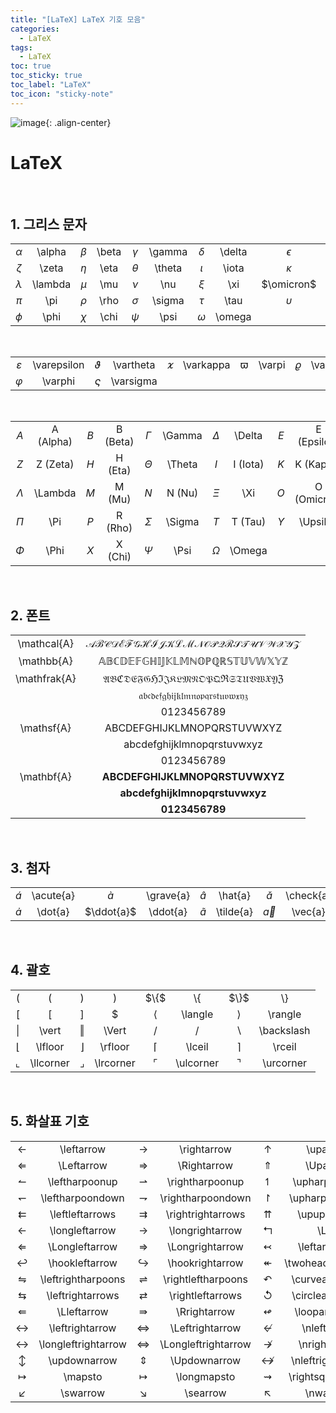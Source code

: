 ```yaml
---
title: "[LaTeX] LaTeX 기호 모음"
categories:
  - LaTeX
tags:
  - LaTeX
toc: true
toc_sticky: true
toc_label: "LaTeX"
toc_icon: "sticky-note"
---
```


![image](https://user-images.githubusercontent.com/55765292/231104033-cd208275-4828-4766-a88d-7973aaaa0e76.png){: .align-center}

# LaTeX

<br>

## 1. 그리스 문자

|||||||||||
|:---:|:---:|:---:|:---:|:---:|:---:|:---:|:---:|:---:|:---:|
|$\alpha$|\alpha|$\beta$|\beta|$\gamma$|\gamma|$\delta$|\delta|$\epsilon$|\epsilon|
|$\zeta$|\zeta|$\eta$|\eta|$\theta$|\theta|$\iota$|\iota|$\kappa$|\kappa|
|$\lambda$|\lambda|$\mu$|\mu|$\nu$|\nu|$\xi$|\xi|$\omicron$|\omicron|
|$\pi$|\pi|$\rho$|\rho|$\sigma$|\sigma|$\tau$|\tau|$\upsilon$|\upsilon|
|$\phi$|\phi|$\chi$|\chi|$\psi$|\psi|$\omega$|\omega|

<br>

|||||||||||
|:---:|:---:|:---:|:---:|:---:|:---:|:---:|:---:|:---:|:---:|
|$\varepsilon$|\varepsilon|$\vartheta$|\vartheta|$\varkappa$|\varkappa|$\varpi$|\varpi|$\varrho$|\varrho|
|$\varphi$|\varphi|$\varsigma$|\varsigma|

<br>

|||||||||||
|:---:|:---:|:---:|:---:|:---:|:---:|:---:|:---:|:---:|:---:|
|$A$|A (Alpha)|$B$|B (Beta)|$\Gamma$|\Gamma|$\Delta$|\Delta|$E$|E (Epsilon)|
|$Z$|Z (Zeta)|$H$|H (Eta)|$\Theta$|\Theta|$I$|I (Iota)|$K$|K (Kappa)|
|$\Lambda$|\Lambda|$M$|M (Mu)|$N$|N (Nu)|$\Xi$|\Xi|$O$|O (Omicron)|
|$\Pi$|\Pi|$P$|R (Rho)|$\Sigma$|\Sigma|$T$|T (Tau)|$\Upsilon$|\Upsilon|
|$\Phi$|\Phi|$X$|X (Chi)|$\Psi$|\Psi|$\Omega$|\Omega|

<br>

## 2. 폰트

|||
|:---:|:---:|
|\mathcal{A}|$\mathcal{ABCDEFGHIJKLMNOPQRSTUVWXYZ}$|
|\mathbb{A}|$\mathbb{ABCDEFGHIJKLMNOPQRSTUVWXYZ}$|
|\mathfrak{A}|$\mathfrak{ABCDEFGHIJKLMNOPQRSTUVWXYZ}$|
||$\mathfrak{abcdefghijklmnopqrstuvwxyz}$|
||$\mathfrak{0123456789}$|
|\mathsf{A}|$\mathsf{ABCDEFGHIJKLMNOPQRSTUVWXYZ}$|
||$\mathsf{abcdefghijklmnopqrstuvwxyz}$|
||$\mathsf{0123456789}$|
|\mathbf{A}|$\mathbf{ABCDEFGHIJKLMNOPQRSTUVWXYZ}$|
||$\mathbf{abcdefghijklmnopqrstuvwxyz}$|
||$\mathbf{0123456789}$|

<br>

## 3. 첨자

|||||||||||
|:---:|:---:|:---:|:---:|:---:|:---:|:---:|:---:|:---:|:---:|
|$\acute{a}$|\acute{a}|$\grave{a}$|\grave{a}|$\hat{a}$|\hat{a}|$\check{a}$|\check{a}|$\bar{a}$|\bar{a}|
|$\dot{a}$|\dot{a}|$\ddot{a}$|\ddot{a}|$\tilde{a}$|\tilde{a}|$\vec{a}$|\vec{a}|$\breve{a}$|\breve{a}|

<br>

## 4. 괄호

|||||||||
|:---:|:---:|:---:|:---:|:---:|:---:|:---:|:---:|
|$($|(|$)$|)|$\\{$|\\{|$\\}$|\\}|
|$[$|[|$]$|$|$\langle$|\langle|$\rangle$|\rangle|
|$\vert$|\vert|$\Vert$|\Vert|$/$|/|$\backslash$|\backslash|
|$\lfloor$|\lfloor|$\rfloor$|\rfloor|$\lceil$|\lceil|$\rceil$|\rceil|
|$\llcorner$|\llcorner|$\lrcorner$|\lrcorner|$\ulcorner$|\ulcorner|$\urcorner$|\urcorner|

<br>

## 5. 화살표 기호

|||||||||
|:---:|:---:|:---:|:---:|:---:|:---:|:---:|:---:|
|$\leftarrow$|\leftarrow|$\rightarrow$|\rightarrow|$\uparrow$|\uparrow|$\downarrow$|\downarrow|
|$\Leftarrow$|\Leftarrow|$\Rightarrow$|\Rightarrow|$\Uparrow$|\Uparrow|$\Downarrow$|\Downarrow|
|$\leftharpoonup$|\leftharpoonup|$\rightharpoonup$|\rightharpoonup|$\upharpoonleft$|\upharpoonleft|$\downharpoonleft$|\downharpoonleft|
|$\leftharpoondown$|\leftharpoondown|$\rightharpoondown$|\rightharpoondown|$\upharpoonright$|\upharpoonright|$\downharpoonright$|\downharpoonright|
|$\leftleftarrows$|\leftleftarrows|$\rightrightarrows$|\rightrightarrows|$\upuparrows$|\upuparrows|$\downdownarrows$|\downdownarrows|
|$\longleftarrow$|\longleftarrow|$\longrightarrow$|\longrightarrow|$\Lsh$|\Lsh|$\Rsh$|\Rsh|
|$\Longleftarrow$|\Longleftarrow|$\Longrightarrow$|\Longrightarrow|$\leftarrowtail$|\leftarrowtail|$\rightarrowtail$|\rightarrowtail|
|$\hookleftarrow$|\hookleftarrow|$\hookrightarrow$|\hookrightarrow|$\twoheadleftarrow$|\twoheadleftarrow|$\twoheadrightarrow$|\twoheadrightarrow|
|$\leftrightharpoons$|\leftrightharpoons|$\rightleftharpoons$|\rightleftharpoons|$\curvearrowleft$|\curvearrowleft|$\curvearrowright$|\curvearrowright|
|$\leftrightarrows$|\leftrightarrows|$\rightleftarrows$|\rightleftarrows|$\circlearrowleft$|\circlearrowleft|$\circlearrowright$|\circlearrowright|
|$\Lleftarrow$|\Lleftarrow|$\Rrightarrow$|\Rrightarrow|$\looparrowleft$|\looparrowleft|$\looparrowright$|\looparrowright|
|$\leftrightarrow$|\leftrightarrow|$\Leftrightarrow$|\Leftrightarrow|$\nleftarrow$|\nleftarrow|$\nLeftarrow$|\nLeftarrow|
|$\longleftrightarrow$|\longleftrightarrow|$\Longleftrightarrow$|\Longleftrightarrow|$\nrightarrow$|\nrightarrow|$\nRightarrow$|\nRightarrow|
|$\updownarrow$|\updownarrow|$\Updownarrow$|\Updownarrow|$\nleftrightarrow$|\nleftrightarrow|$\nLeftrightarrow$|\nLeftrightarrow|
|$\mapsto$|\mapsto|$\longmapsto$|\longmapsto|$\rightsquigarrow$|\rightsquigarrow|$\leftrightsquigarrow$|\leftrightsquigarrow|
|$\swarrow$|\swarrow|$\searrow$|\searrow|$\nwarrow$|\nwarrow|$\nearrow$|\nearrow|
